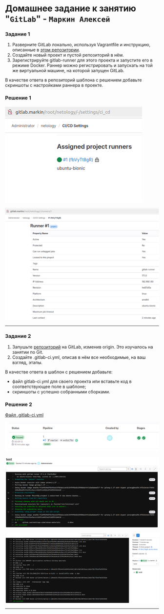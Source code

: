 # Домашнее задание к занятию "`GitLab`" - `Маркин Алексей`

### Задание 1

1. Разверните GitLab локально, используя Vagrantfile и инструкцию, описанные в [этом репозитории](https://github.com/netology-code/sdvps-materials/tree/main/gitlab).   
2. Создайте новый проект и пустой репозиторий в нём.
3. Зарегистрируйте gitlab-runner для этого проекта и запустите его в режиме Docker. Раннер можно регистрировать и запускать на той же виртуальной машине, на которой запущен GitLab.

В качестве ответа в репозиторий шаблона с решением добавьте скриншоты с настройками раннера в проекте.


### Решение 1

![Скриншот 1](https://github.com/Markin-AI/8-03/blob/main/img/1-1.png)

![Скриншот 2](https://github.com/Markin-AI/8-03/blob/main/img/1-2.png)

---

### Задание 2

1. Запушьте [репозиторий](https://github.com/netology-code/sdvps-materials/tree/main/gitlab) на GitLab, изменив origin. Это изучалось на занятии по Git.
2. Создайте .gitlab-ci.yml, описав в нём все необходимые, на ваш взгляд, этапы.

В качестве ответа в шаблон с решением добавьте: 
   
 * файл gitlab-ci.yml для своего проекта или вставьте код в соответствующее поле в шаблоне; 
 * скриншоты с успешно собранными сборками.

### Решение 2

[Файл .gitlab-ci.yml](https://github.com/Markin-AI/8-03/blob/main/.gitlab-ci.yml)

![Скриншот 1](https://github.com/Markin-AI/8-03/blob/main/img/2-1.png)

![Скриншот 2](https://github.com/Markin-AI/8-03/blob/main/img/2-2.png)

![Скриншот 3](https://github.com/Markin-AI/8-03/blob/main/img/2-3.png)

---
